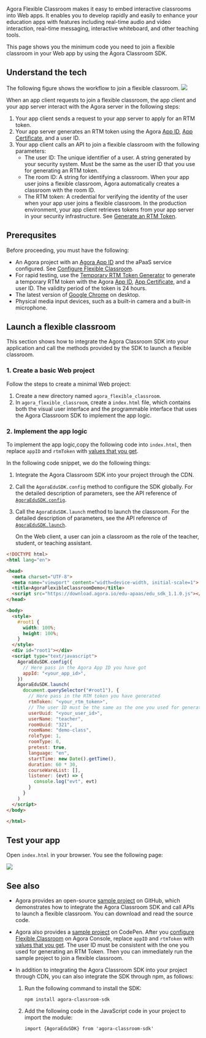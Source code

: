 Agora Flexible Classroom makes it easy to embed interactive classrooms into Web apps. It enables you to develop rapidly and easily to enhance your education apps with features including real-time audio and video interaction, real-time messaging, interactive whiteboard, and other teaching tools.

This page shows you the minimum code you need to join a flexible classroom in your Web app by using the  Agora Classroom SDK.

## Understand the tech

The following figure shows the workflow to join a flexible classroom.
![](https://web-cdn.agora.io/docs-files/1623309158910)

When an app client requests to join a flexible classroom, the app client and your app server interact with the Agora server in the following steps:

1. Your app client sends a request to your app server to apply for an RTM token.
2. Your app server generates an RTM token using the Agora [App ID](./Agora%20Platform/get_appid_token?platform=All%20Platforms#get-the-app-id), [App Certificate](./Agora%20Platform/get_appid_token?platform=All%20Platforms#get-the-app-certificate), and a user ID.
3. Your app client calls an API to join a flexible classroom with the following parameters:
   - The user ID: The unique identifier of a user. A string generated by your security system. Must be the same as the user ID that you use for generating an RTM token.
   - The room ID: A string for identifying a classroom. When your app user joins a flexible classroom, Agora automatically creates a classroom with the room ID.
   - The RTM token: A credential for verifying the identity of the user when your app user joins a flexible classroom. In the production environment, your app client retrieves tokens from your app server in your security infrastructure. See [Generate an RTM Token](https://docs.agora.io/en/Real-time-Messaging/token_server_rtm).

## Prerequsites

Before proceeding, you must have the following:

- An Agora project with an [Agora App ID](./Agora%20Platform/get_appid_token?platform=All%20Platforms#get-the-app-id) and the aPaaS service configured. See [Configure Flexible Classroom](./agora_class_prep).
- For rapid testing, use the [Temporary RTM Token Generator](https://webdemo.agora.io/token-builder/) to generate a temporary RTM token with the Agora [App ID](./Agora%20Platform/get_appid_token?platform=All%20Platforms#get-the-app-id), [App Certificate](./Agora%20Platform/get_appid_token?platform=All%20Platforms#get-the-app-certificate), and a user ID. The validity period of the token is 24 hours.
- The latest version of [Google Chrome](https://www.google.cn/chrome/) on desktop.
- Physical media input devices, such as a built-in camera and a built-in microphone.

## Launch a flexible classroom

This section shows how to integrate the Agora Classroom SDK into your application and call the methods provided by the SDK to launch a flexible classroom.

### 1. Create a basic Web project

Follow the steps to create a minimal Web project:

1. Create a new directory named `agora_flexible_classroom`.
2. In `agora_flexible_classroom`, create a `index.html` file, which contains both the visual user interface and the programmable interface that uses the Agora Classroom SDK to implement the app logic.

### 2. Implement the app logic

To implement the app logic,copy the following code into `index.html`, then replace `appID` and `rtmToken` with [values that you get](#prerequsites).

In the following code snippet, we do the following things:

1. Integrate the Agora Classroom SDK into your project through the CDN.

2. Call the `AgoraEduSDK.config` method to configure the SDK globally. For the detailed description of parameters, see the API reference of [ `AgoraEduSDK.config`]().

3. Call the `AgoraEduSDK.launch` method to launch the classroom. For the detailed description of parameters, see the API reference of [`AgoraEduSDK.launch`]().

   <div class="alert note">On the Web client, a user can join a classroom as the role of the teacher, student, or teaching assistant.</div>

```html
<!DOCTYPE html>
<html lang="en">

<head>
  <meta charset="UTF-8">
  <meta name="viewport" content="width=device-width, initial-scale=1">
  <title>AgoraFlexibleClassroomDemo</title>
  <script src="https://download.agora.io/edu-apaas/edu_sdk_1.1.0.js"></script>
</head>

<body>
  <style>
    #root1 {
      width: 100%;
      height: 100%;
    }
  </style>
  <div id="root1"></div>
  <script type="text/javascript">
    AgoraEduSDK.config({
      // Here pass in the Agora App ID you have got
      appId: "<your_app_id>",
    })
    AgoraEduSDK.launch(
      document.querySelector("#root1"), {
        // Here pass in the RTM token you have generated
        rtmToken: "<your_rtm_token>",
        // The user ID must be the same as the one you used for generating the RTM token
        userUuid: "<your_user_id>",
        userName: "teacher",
        roomUuid: "321",
        roomName: "demo-class",
        roleType: 1,
        roomType: 0,
        pretest: true,
        language: "en",
        startTime: new Date().getTime(),
        duration: 60 * 30,
        courseWareList: [],
        listener: (evt) => {
          console.log("evt", evt)
        }
      }
    )
  </script>
</body>

</html>
```

## Test your app

Open `index.html` in your browser. You see the following page:

![](https://web-cdn.agora.io/docs-files/1621308595366)

## See also

- Agora provides an open-source [sample project](https://github.com/AgoraIO-Community/CloudClass-Desktop) on GitHub, which demonstrates how to integrate the Agora Classroom SDK and call APIs to launch a flexible classroom. You can download and read the source code.

- Agora also provides a [sample project](https://codepen.io/agoratechwriter/pen/OJRrOxg) on CodePen. After you [configure Flexible Classroom](./agora_class_prep) on Agora Console, replace `appID` and `rtmToken` with [values that you get](#prerequsites). The user ID must be consistent with the one you used for generating an RTM Token. Then you can immediately run the sample project to join a flexible classroom.

- In addition to integrating the Agora Classroom SDK into your project through CDN, you can also integrate the SDK through npm, as follows:

  1. Run the following command to install the SDK:

     ```shell
     npm install agora-classroom-sdk
     ```

  2. Add the following code in the JavaScript code in your project to import the module:

     ```shell
     import {AgoraEduSDK} from 'agora-classroom-sdk'
     ```